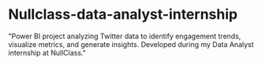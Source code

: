 # Nullclass-data-analyst-internship
"Power BI project analyzing Twitter data to identify engagement trends, visualize metrics, and generate insights. Developed during my Data Analyst internship at NullClass."
